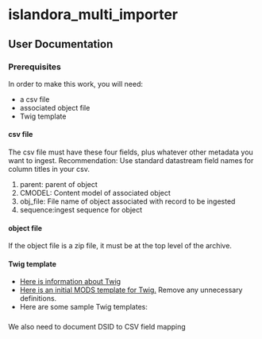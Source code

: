 # islandora_multi_importer

## User Documentation 

### Prerequisites
In order to make this work, you will need:
* a csv file
* associated object file
* Twig template
  
  
#### csv file
The csv file must have these four fields, plus whatever other metadata you want to ingest. Recommendation: Use standard datastream field names for column titles in your csv.
  1. parent: parent of object
  2. CMODEL: Content model of associated object
  3. obj_file: File name of object associated with record to be ingested
  4. sequence:ingest sequence for object

#### object file
If the object file is a zip file, it must be at the top level of the archive.

#### Twig template
  * [Here is information about Twig](https://twig.sensiolabs.org/)
  * [Here is an initial MODS template for Twig.](https://github.com/Islandora-Collaboration-Group/islandora_multi_importer/blob/installdoc/templates/base_mods_template.twig) Remove any unnecessary definitions.
  * Here are some sample Twig templates:
  
  
###  
  
  

We also need to document DSID to CSV field mapping
